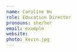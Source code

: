 ```yaml
---
name: Caroline Wu
role: Education Director
pronouns: she/her
email: example
website: 
photo: kevin.jpg
---
```


